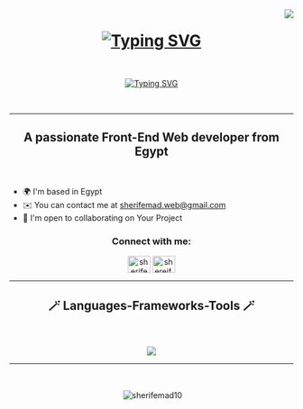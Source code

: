   <img align="right" src="https://visitor-badge.laobi.icu/badge?page_id=jwenjian.visitor-badge"/>

  <h1 align="center">
    <a href="https://git.io/typing-svg"><img src="https://readme-typing-svg.demolab.com?font=Fira+Code&weight=800&size=25&pause=1000&color=D8D0C5&center=true&width=435&lines=Hi+There!%F0%9F%91%8B;I'm+Sherif+Emad;Front-End+Web+developer" alt="Typing SVG" /></a>
  </h1>
<br/>
  

  <p align="center">
  <a href="https://git.io/typing-svg"><img src="https://readme-typing-svg.demolab.com?font=Fira+Code&weight=900&size=30&duration=2000&pause=1000&color=26B43D&center=true&multiline=true&width=435&height=220&separator=%3C&lines=Happiness+%F0%9F%98%89%3CIs%7B%3Ca+day%3CSpent%3Ccoding();%3C%7D" alt="Typing SVG" /></a>
  </p>
  <br>

  <hr/>
  

  <h2 align="center">
    A passionate Front-End Web developer from Egypt 
  </h2>
  <br/>

* 🌍  I'm based in Egypt
* ✉️  You can contact me at [sherifemad.web@gmail.com](mailto:sherifemad.web@gmail.com)
* 🤝  I'm open to collaborating on Your Project
  
  
<h3 align="center">Connect with me:</h3>
<div align="center" >
<a href="https://linkedin.com/in/sherifemad10" target="blank"><img align="center" src="https://raw.githubusercontent.com/rahuldkjain/github-profile-readme-generator/master/src/images/icons/Social/linked-in-alt.svg" alt="sherifemad10" height="30" width="40" /></a>   <a href="https://fb.com/shereif.emad.7" target="blank"><img align="center" src="https://raw.githubusercontent.com/rahuldkjain/github-profile-readme-generator/master/src/images/icons/Social/facebook.svg" alt="shereif.emad.7" height="30" width="40" /></a>
</div>

<hr/>

  <h2 align="center">🪄 Languages-Frameworks-Tools 🪄</h2>
  <br/>
  <br/>

  <div align="center">
    <a href="https://skillicons.dev">
      <img src="https://skillicons.dev/icons?i=html,css,js,bootstrap,tailwind,react,firebase" />
    </a>
  </div>

  
   <hr/>
  <br/>

  <div align="center">
  <p>&nbsp;<img align="center" src="https://github-readme-stats.vercel.app/api?username=sherifemad10&show_icons=true&locale=en" alt="sherifemad10"/></p>
    <br/>


  </div>
